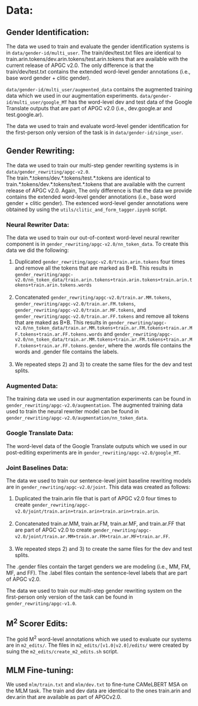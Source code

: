 # Data:

## Gender Identification:
The data we used to train and evaluate the gender identification systems is in `data/gender-id/multi_user`. The train/dev/test.txt files are identical to train.arin.tokens/dev.arin.tokens/test.arin.tokens that are available with the current release of APGC v2.0. The only difference is that the train/dev/test.txt contains the extended word-level gender annotations (i.e., base word gender + clitic gender).

`data/gender-id/multi_user/augmented_data` contains the augmented training data which we used in our augmentation experiments. `data/gender-id/multi_user/google_MT` has the word-level dev and test data of the Google Translate outputs that are part of APGC v2.0 (i.e., dev.google.ar and test.google.ar).

The data we used to train and evaluate word-level gender identification for the first-person only version of the task is in `data/gender-id/singe_user`.


## Gender Rewriting:
The data we used to train our multi-step gender rewriting systems is in `data/gender_rewriting/apgc-v2.0`.<br/>
The train.\*.tokens/dev.\*.tokens/test.\*.tokens are identical to train.\*.tokens/dev.\*.tokens/test.\*.tokens that are available with the current release of APGC v2.0. Again, The only difference is that the data we provide contains the extended word-level gender annotations (i.e., base word gender + clitic gender). The extenced word-level gender annotations were obtained by using the `utils/clitic_and_form_tagger.ipynb` script.

### Neural Rewriter Data:
The data we used to train our out-of-context word-level neural rewriter component is in `gender_rewriting/apgc-v2.0/nn_token_data`. To create this data we did the following:
1) Duplicated `gender_rewriting/apgc-v2.0/train.arin.tokens` four times and remove all the tokens that are marked as B+B. This results in `gender_rewriting/apgc-v2.0/nn_token_data/train.arin.tokens+train.arin.tokens+train.arin.tokens+train.arin.tokens.words`</br></br>
2) Concatenated `gender_rewriting/apgc-v2.0/train.ar.MM.tokens`, `gender_rewriting/apgc-v2.0/train.ar.FM.tokens`, `gender_rewriting/apgc-v2.0/train.ar.MF.tokens`, and `gender_rewriting/apgc-v2.0/train.ar.FF.tokens` and remove all tokens that are maked as B+B. This results in `gender_rewriting/apgc-v2.0/nn_token_data/train.ar.MM.tokens+train.ar.FM.tokens+train.ar.MF.tokens+train.ar.FF.tokens.words` and `gender_rewriting/apgc-v2.0/nn_token_data/train.ar.MM.tokens+train.ar.FM.tokens+train.ar.MF.tokens+train.ar.FF.tokens.gender`, where the .words file contains the words and .gender file contains the labels.</br></br>
3) We repeated steps 2) and 3) to create the same files for the dev and test splits.


### Augmented Data:
The training data we used in our augmentation experiments can be found in `gender_rewriting/apgc-v2.0/augmentation`. The augmented training data used to train the neural rewriter model can be found in `gender_rewriting/apgc-v2.0/augmentation/nn_token_data`.

### Google Translate Data:
The word-level data of the Google Translate outputs which we used in our post-editing experiments are in `gender_rewriting/apgc-v2.0/google_MT`.

### Joint Baselines Data:
The data we used to train our sentence-level joint baseline rewriting models are in `gender_rewriting/apgc-v2.0/joint`. This data was created as follows:
1) Duplicated the train.arin file that is part of APGC v2.0 four times to create `gender_rewriting/apgc-v2.0/joint/train.arin+train.arin+train.arin+train.arin`.<br/><br/>
2) Concatenated train.ar.MM, train.ar.FM, train.ar.MF, and train.ar.FF that are part of APGC v2.0 to create `gender_rewriting/apgc-v2.0/joint/train.ar.MM+train.ar.FM+train.ar.MF+train.ar.FF`.<br/><br/>
3) We repeated steps 2) and 3) to create the same files for the dev and test splits.

The .gender files contain the target genders we are modeling (i.e., MM, FM, MF, and FF). The .label files contain the sentence-level labels that are part of APGC v2.0.


The data we used to train our multi-step gender rewriting system on the first-person only version of the task can be found in `gender_rewriting/apgc-v1.0`.

## M<sup>2</sup> Scorer Edits:
The gold M<sup>2</sup> word-level annotations which we used to evaluate our systems are in `m2_edits/`. The files in `m2_edits/[v1.0|v2.0]/edits/` were created by suing the `m2_edits/create_m2_edits.sh` script.

## MLM Fine-tuning:
We used `mlm/train.txt` and `mlm/dev.txt` to fine-tune CAMeLBERT MSA on the MLM task. The train and dev data are identical to the ones train.arin and dev.arin that are available as part of APGCv2.0.
